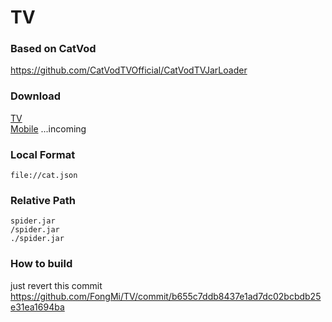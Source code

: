 # TV

### Based on CatVod  
https://github.com/CatVodTVOfficial/CatVodTVJarLoader

### Download
[TV](https://github.com/FongMi/TV/blob/main/release/leanback.apk?raw=true "leanback.apk")  
[Mobile](https://github.com/FongMi/TV/ "mobile.apk")  ...incoming

### Local Format
    file://cat.json

### Relative Path
    spider.jar
    /spider.jar
    ./spider.jar
    
### How to build
just revert this commit  
https://github.com/FongMi/TV/commit/b655c7ddb8437e1ad7dc02bcbdb25e31ea1694ba
